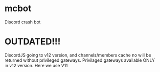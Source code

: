 # mcbot
 Discord crash bot

# OUTDATED!!!
DiscordJS going to v12 version, and channels/members cache no will be returned without privileged gateways.
Privilaged gateways available ONLY in v12 version.
Here we use V11

